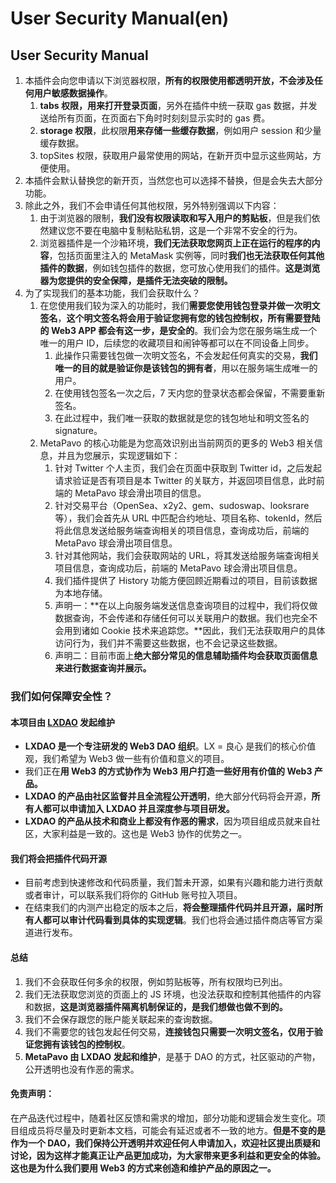# User Security Manual(en)

## User Security Manual

1. 本插件会向您申请以下浏览器权限，**所有的权限使用都透明开放，不会涉及任何用户敏感数据操作**。
   1. **tabs 权限，用来打开登录页面**，另外在插件中统一获取 gas 数据，并发送给所有页面，在页面右下角时时刻刻显示实时的 gas 费。
   2. **storage 权限**，此权限**用来存储一些缓存数据**，例如用户 session 和少量缓存数据。
   3. topSites 权限，获取用户最常使用的网站，在新开页中显示这些网站，方便使用。
2. 本插件会默认替换您的新开页，当然您也可以选择不替换，但是会失去大部分功能。
3. 除此之外，我们不会申请任何其他权限，另外特别强调以下内容：
   1. 由于浏览器的限制，**我们没有权限读取和写入用户的剪贴板**，但是我们依然建议您不要在电脑中复制粘贴私钥，这是一个非常不安全的行为。
   2. 浏览器插件是一个沙箱环境，**我们无法获取您网页上正在运行的程序的内容**，包括页面里注入的 MetaMask 实例等，同时**我们也无法获取任何其他插件的数据**，例如钱包插件的数据，您可放心使用我们的插件。**这是浏览器为您提供的安全保障，是插件无法突破的限制。**
4. 为了实现我们的基本功能，我们会获取什么？
   1. 在您使用我们较为深入的功能时，我们**需要您使用钱包登录并做一次明文签名**，**这个明文签名将会用于验证您拥有您的钱包控制权，所有需要登陆的 Web3 APP 都会有这一步，是安全的**。我们会为您在服务端生成一个唯一的用户 ID，后续您的收藏项目和闹钟等都可以在不同设备上同步。
      1. 此操作只需要钱包做一次明文签名，不会发起任何真实的交易，**我们唯一的目的就是验证你是该钱包的拥有者**，用以在服务端生成唯一的用户。
      2. 在使用钱包签名一次之后，7 天内您的登录状态都会保留，不需要重新签名。
      3. 在此过程中，我们唯一获取的数据就是您的钱包地址和明文签名的 signature。
   2. MetaPavo 的核心功能是为您高效识别出当前网页的更多的 Web3 相关信息，并且为您展示，实现逻辑如下：
      1. 针对 Twitter 个人主页，我们会在页面中获取到 Twitter id，之后发起请求验证是否有项目是本 Twitter 的关联方，并返回项目信息，此时前端的 MetaPavo 球会滑出项目的信息。
      2. 针对交易平台（OpenSea、x2y2、gem、sudoswap、looksrare 等），我们会首先从 URL 中匹配合约地址、项目名称、tokenId，然后将此信息发送给服务端查询相关的项目信息，查询成功后，前端的 MetaPavo 球会滑出项目信息。
      3. 针对其他网站，我们会获取网站的 URL，将其发送给服务端查询相关项目信息，查询成功后，前端的 MetaPavo 球会滑出项目信息。
      4. 我们插件提供了 History 功能方便回顾近期看过的项目，目前该数据为本地存储。
      5. 声明一：\*\*在以上向服务端发送信息查询项目的过程中，我们将仅做数据查询，不会传递和存储任何可以关联用户的数据。我们也完全不会用到诸如 Cookie 技术来追踪您。\*\*因此，我们无法获取用户的具体访问行为，我们并不需要这些数据，也不会记录这些数据。
      6. 声明二：目前市面上**绝大部分常见的信息辅助插件均会获取页面信息来进行数据查询并展示。**

### 我们如何保障安全性？

#### 本项目由 [LXDAO](https://lxdao.io/) 发起维护

* **LXDAO 是一个专注研发的 Web3 DAO 组织**。LX = 良心 是我们的核心价值观，我们希望为 Web3 做一些有价值和意义的项目。
* 我们正在**用 Web3 的方式协作为 Web3 用户打造一些好用有价值的 Web3 产品。**
* **LXDAO 的产品由社区监督并且全流程公开透明**，绝大部分代码将会开源，**所有人都可以申请加入 LXDAO 并且深度参与项目研发。**
* **LXDAO 的产品从技术和商业上都没有作恶的需求**，因为项目组成员就来自社区，大家利益是一致的。这也是 Web3 协作的优势之一。

#### 我们将会把插件代码开源

* 目前考虑到快速修改和代码质量，我们暂未开源，如果有兴趣和能力进行贡献或者审计，可以联系我们将你的 GitHub 账号拉入项目。
* 在结束我们的内测产出稳定的版本之后，**将会整理插件代码并且开源，届时所有人都可以审计代码看到具体的实现逻辑**。我们也将会通过插件商店等官方渠道进行发布。

#### 总结

1. 我们不会获取任何多余的权限，例如剪贴板等，所有权限均已列出。
2. 我们无法获取您浏览的页面上的 JS 环境，也没法获取和控制其他插件的内容和数据，**这是浏览器插件隔离机制保证的，是我们想做也做不到的。**
3. 我们不会保存跟您的账户能关联起来的查询数据。
4. 我们不需要您的钱包发起任何交易，**连接钱包只需要一次明文签名，仅用于验证您拥有该钱包的控制权**。
5. **MetaPavo 由 LXDAO 发起和维护**，是基于 DAO 的方式，社区驱动的产物，公开透明也没有作恶的需求。

#### 免责声明：

在产品迭代过程中，随着社区反馈和需求的增加，部分功能和逻辑会发生变化。项目组成员将尽量及时更新本文档，可能会有延迟或者不一致的地方。**但是不变的是作为一个 DAO，我们保持公开透明并欢迎任何人申请加入，欢迎社区提出质疑和讨论，因为这样才能真正让产品更加成功，为大家带来更多利益和更安全的体验。这也是为什么我们要用 Web3 的方式来创造和维护产品的原因之一。**
